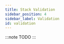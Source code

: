 ```yaml
---
title: Stack Validation
sidebar_position: 4
sidebar_label: Validation
id: validation
---
```


:::note
TODO
:::

